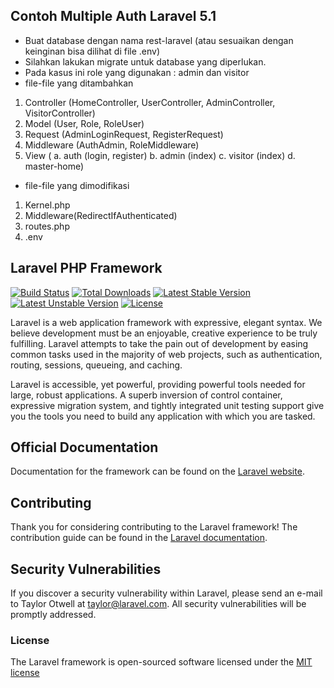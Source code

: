## Contoh Multiple Auth Laravel 5.1

* Buat database dengan nama rest-laravel (atau sesuaikan dengan keinginan bisa dilihat di file .env)
* Silahkan lakukan migrate untuk database yang diperlukan.
* Pada kasus ini role yang digunakan : admin dan visitor
* file-file yang ditambahkan
1. Controller (HomeController, UserController, AdminController, VisitorController)
2. Model (User, Role, RoleUser)
3. Request (AdminLoginRequest, RegisterRequest)
4. Middleware (AuthAdmin, RoleMiddleware)
5. View (
	a. auth (login, register)
	b. admin (index)
	c. visitor (index)
	d. master-home)

* file-file yang dimodifikasi
1. Kernel.php
2. Middleware(RedirectIfAuthenticated)
3. routes.php
4. .env


## Laravel PHP Framework

[![Build Status](https://travis-ci.org/laravel/framework.svg)](https://travis-ci.org/laravel/framework)
[![Total Downloads](https://poser.pugx.org/laravel/framework/d/total.svg)](https://packagist.org/packages/laravel/framework)
[![Latest Stable Version](https://poser.pugx.org/laravel/framework/v/stable.svg)](https://packagist.org/packages/laravel/framework)
[![Latest Unstable Version](https://poser.pugx.org/laravel/framework/v/unstable.svg)](https://packagist.org/packages/laravel/framework)
[![License](https://poser.pugx.org/laravel/framework/license.svg)](https://packagist.org/packages/laravel/framework)

Laravel is a web application framework with expressive, elegant syntax. We believe development must be an enjoyable, creative experience to be truly fulfilling. Laravel attempts to take the pain out of development by easing common tasks used in the majority of web projects, such as authentication, routing, sessions, queueing, and caching.

Laravel is accessible, yet powerful, providing powerful tools needed for large, robust applications. A superb inversion of control container, expressive migration system, and tightly integrated unit testing support give you the tools you need to build any application with which you are tasked.

## Official Documentation

Documentation for the framework can be found on the [Laravel website](http://laravel.com/docs).

## Contributing

Thank you for considering contributing to the Laravel framework! The contribution guide can be found in the [Laravel documentation](http://laravel.com/docs/contributions).

## Security Vulnerabilities

If you discover a security vulnerability within Laravel, please send an e-mail to Taylor Otwell at taylor@laravel.com. All security vulnerabilities will be promptly addressed.

### License

The Laravel framework is open-sourced software licensed under the [MIT license](http://opensource.org/licenses/MIT)
